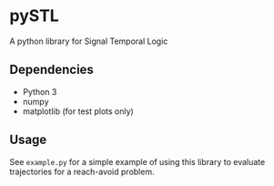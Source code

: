 # pySTL
A python library for Signal Temporal Logic

## Dependencies

- Python 3
- numpy
- matplotlib (for test plots only)

## Usage

See `example.py` for a simple example of using this library to evaluate trajectories
for a reach-avoid problem. 

